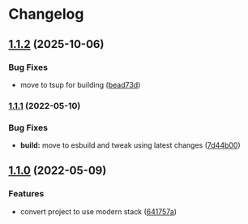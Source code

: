# Changelog

## [1.1.2](https://github.com/V-ed/quoted-string-space-split/compare/quoted-string-space-split-v1.1.1...quoted-string-space-split-v1.1.2) (2025-10-06)


### Bug Fixes

* move to tsup for building ([bead73d](https://github.com/V-ed/quoted-string-space-split/commit/bead73dd0024a88336e0d3129e8b03d9cc7fb66d))

### [1.1.1](https://github.com/V-ed/quoted-string-space-split/compare/quoted-string-space-split-v1.1.0...quoted-string-space-split-v1.1.1) (2022-05-10)


### Bug Fixes

* **build:** move to esbuild and tweak using latest changes ([7d44b00](https://github.com/V-ed/quoted-string-space-split/commit/7d44b00d27d8520189cdcbfee05c96515662c0b4))

## [1.1.0](https://github.com/V-ed/quoted-string-space-split/compare/quoted-string-space-split-v1.0.0...quoted-string-space-split-v1.1.0) (2022-05-09)


### Features

* convert project to use modern stack ([641757a](https://github.com/V-ed/quoted-string-space-split/commit/641757a61faebcd950483fb9ba15e339617d76de))
